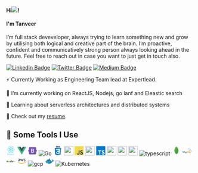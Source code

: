 #### Hi<img src="https://media.giphy.com/media/hvRJCLFzcasrR4ia7z/giphy.gif" width="30px">!
#### I'm Tanveer

I’m full stack deveveloper, always trying to learn something new and grow by utilising both logical and creative part of the brain. I’m proactive, confident and communicatively strong person always looking ahead in the future. Feel free to reach out in case you want to just get in touch also. 

[![Linkedin Badge](https://img.shields.io/badge/-LinkedIn-0e76a8?style=flat-square&logo=Linkedin&logoColor=white)](https://www.linkedin.com/in/tanveeralims/)
[![Twitter Badge](https://img.shields.io/badge/-Twitter-00acee?style=flat-square&logo=Twitter&logoColor=white)](https://twitter.com/TanveerAli_S)
[![Medium Badge](https://img.shields.io/badge/Medium-12100E?style=flat-square&logo=Medium&logoColor=white)](https://medium.com/@tanveeralims)

⚡ Currently Working as Engineering Team lead at Expertlead.

🔭 I’m currently working on ReactJS, Nodejs, go lanf and Eleastic search 

🧐 Learning about serverless architectures and distributed systems

📙 Check out my <a href="https://github.com/TanveerAliS/TanveerAliS/blob/main/Tanveer.pdf">resume</a>.</li>


<h2>🚀 Some Tools I Use</h2>
<p align="left">
<img src="https://raw.githubusercontent.com/devicons/devicon/master/icons/react/react-original-wordmark.svg" alt="react" width="25" height="25" />
<img src="https://raw.githubusercontent.com/devicons/devicon/master/icons/vuejs/vuejs-original.svg" alt="vue" width="25" height="25" />
<img src="https://raw.githubusercontent.com/devicons/devicon/master/icons/bootstrap/bootstrap-plain.svg" alt="bootstrap" width="25" height="25" />
<img src="https://cdn.jsdelivr.net/gh/devicons/devicon/icons/go/go-original.svg" alt="Go" width="25" height="25" />

<img src="https://raw.githubusercontent.com/devicons/devicon/master/icons/css3/css3-original-wordmark.svg" alt="css3" width="25" height="25" />
<img src="https://cdn.jsdelivr.net/gh/devicons/devicon/icons/materialui/materialui-original.svg" width="25" height="25"/>
<img src="https://raw.githubusercontent.com/devicons/devicon/master/icons/javascript/javascript-original.svg" alt="javascript" width="25" height="25" />
<img src="https://cdn.jsdelivr.net/gh/devicons/devicon/icons/sass/sass-original.svg" width="25" height="25" />
<img src="https://raw.githubusercontent.com/devicons/devicon/master/icons/typescript/typescript-original.svg" alt="typescript" width="25" height="25" />
<img src="https://cdn.jsdelivr.net/gh/devicons/devicon/icons/jest/jest-plain.svg" width="25" height="25"/>
<img src="https://cdn.jsdelivr.net/gh/devicons/devicon/icons/npm/npm-original-wordmark.svg" width="25" height="25"/>
<img src="https://cdn.jsdelivr.net/gh/devicons/devicon/icons/gulp/gulp-plain.svg" width="25" height="25"/>
<img src="https://www.vectorlogo.zone/logos/postgresql/postgresql-icon.svg" alt="typescript" width="25" height="25" />
<img src="https://raw.githubusercontent.com/devicons/devicon/master/icons/mongodb/mongodb-original.svg" alt="mongodb" width="25" height="25" />
<img src="https://raw.githubusercontent.com/devicons/devicon/master/icons/mysql/mysql-original-wordmark.svg" alt="mysql" width="25" height="25" />
<img src="https://raw.githubusercontent.com/devicons/devicon/master/icons/nodejs/nodejs-original-wordmark.svg" alt="nodejs" width="25" height="25" />
<img src="https://raw.githubusercontent.com/github/explore/80688e429a7d4ef2fca1e82350fe8e3517d3494d/topics/aws/aws.png" alt="aws" width="25" height="25" />
<img src="https://www.vectorlogo.zone/logos/google_cloud/google_cloud-icon.svg" alt="gcp" width="25" height="25" />
<img src="https://raw.githubusercontent.com/devicons/devicon/master/icons/docker/docker-original.svg" alt="Docker" width="25" height="25" />
<img src="https://www.vectorlogo.zone/logos/kubernetes/kubernetes-icon.svg" alt="Kubernetes" width="25" height="25" />
</p>

